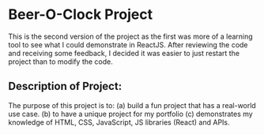 # Beer-O-Clock Project

This is the second version of the project as the first was more of a learning tool to see what I could demonstrate in ReactJS. After reviewing the code and receiving some feedback, I decided it was easier to just restart the project than to modify the code. 

## Description of Project:

The purpose of this project is to: 
(a) build a fun project that has a real-world use case. 
(b) to have a unique project for my portfolio
(c) demonstrates my knowledge of HTML, CSS, JavaScript, JS libraries (React) and APIs. 

